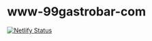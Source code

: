 # www-99gastrobar-com
[![Netlify Status](https://api.netlify.com/api/v1/badges/6c2db959-df00-422c-9256-dc19c3a69f1a/deploy-status)](https://app.netlify.com/sites/www-99gastrobar-com/deploys)
